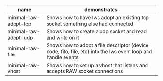 |name|demonstrates|
---|---
minimal-raw-adopt-tcp|Shows how to have lws adopt an existing tcp socket something else had connected
minimal-raw-adopt-udp|Shows how to create a udp socket and read and write on it
minimal-raw-file|Shows how to adopt a file descriptor (device node, fifo, file, etc) into the lws event loop and handle events
minimal-raw-vhost|Shows how to set up a vhost that listens and accepts RAW socket connections

